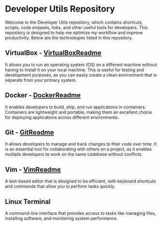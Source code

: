 # Developer Utils Repository
Welcome to the Developer Utils repository, which contains shortcuts, scripts, code snippets, links, and other useful tools for developers. This repository is designed to help me optimize my workflow and improve productivity. Below are the technologies listed in this repository.

## VirtualBox - [VirtualBoxReadme](https://github.com/tbdbatista/dev-utils/blob/main/VirtualBoxReadme.md)
It allows you to run an operating system (OS) on a different machine without having to install it on your local machine. This is useful for testing and development purposes, as you can easily create a clean environment that is separate from your primary system.

## Docker - [DockerReadme](https://github.com/tbdbatista/dev-utils/blob/main/DockerReadme.md)
It enables developers to build, ship, and run applications in containers. Containers are lightweight and portable, making them an excellent choice for deploying applications across different environments.

## Git - [GitReadme](https://github.com/tbdbatista/dev-utils/blob/main/GitReadme.md)
It allows developers to manage and track changes to their code over time. It is an essential tool for collaborating with others on a project, as it enables multiple developers to work on the same codebase without conflicts. 

## Vim - [VimReadme](https://github.com/tbdbatista/dev-utils/blob/main/VimReadme.md)
A text-based editor that is designed to be efficient, with keyboard shortcuts and commands that allow you to perform tasks quickly.

## Linux Terminal
A command-line interface that provides access to tasks like managing files, installing software, and monitoring system performance.

